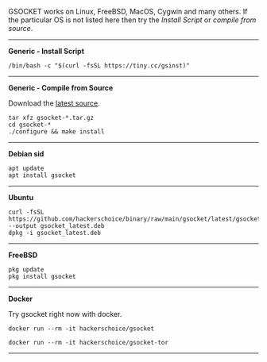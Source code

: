 

GSOCKET works on Linux, FreeBSD, MacOS, Cygwin and many others. If the particular OS is not listed here then try the *Install Script* or *compile from source*.

---
**Generic - Install Script**
```
/bin/bash -c "$(curl -fsSL https://tiny.cc/gsinst)"
```
---
**Generic - Compile from Source**

Download the [latest source](https://github.com/hackerschoice/gsocket/releases/tag/v1.4.33).
```
tar xfz gsocket-*.tar.gz
cd gsocket-*
./configure && make install
```
---
**Debian sid**
```
apt update
apt install gsocket
```
---
**Ubuntu**
```
curl -fsSL https://github.com/hackerschoice/binary/raw/main/gsocket/latest/gsocket_1.4.32_all.deb --output gsocket_latest.deb
dpkg -i gsocket_latest.deb
```
---
**FreeBSD**
```
pkg update
pkg install gsocket
```
---
**Docker**

Try gsocket right now with docker.
```
docker run --rm -it hackerschoice/gsocket
```
```
docker run --rm -it hackerschoice/gsocket-tor
```
---







